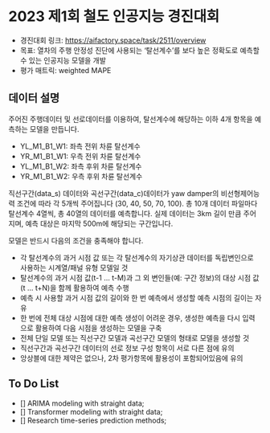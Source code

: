 # 2023 제1회 철도 인공지능 경진대회

- 경진대회 링크: https://aifactory.space/task/2511/overview
- 목표: 열차의 주행 안정성 진단에 사용되는 ‘탈선계수’를 보다 높은 정확도로 예측할 수 있는 인공지능 모델을 개발
- 평가 매트릭: weighted MAPE

## 데이터 설명

주어진 주행데이터 및 선로데이터를 이용하여, 탈선계수에 해당하는 이하 4개 항목을 예측하는 모델을 만듭니다.
- YL_M1_B1_W1: 좌측 전위 차륜 탈선계수
- YR_M1_B1_W1: 우측 전위 차륜 탈선계수
- YL_M1_B1_W2: 좌측 후위 차륜 탈선계수
- YR_M1_B1_W2: 우측 후위 차륜 탈선계수
 
직선구간(data_s) 데이터와 곡선구간(data_c)데이터가 yaw damper의 비선형제어능력 조건에 따라 각 5개씩 주어집니다 (30, 40, 50, 70, 100).
 총 10개 데이터 파일마다 탈선계수 4열씩, 총 40열의 데이터를 예측합니다.
실제 데이터는 3km 길이 만큼 주어지며, 예측 대상은 마지막 500m에 해당되는 구간입니다.
 
모델은 반드시 다음의 조건을 충족해야 합니다.
- 각 탈선계수의 과거 시점 값 또는 각 탈선계수의 자기상관 데이터를 독립변인으로 사용하는 시계열/패널 유형 모델일 것
- 탈선계수의 과거 시점 값(t-1 … t-M)과 그 외 변인들(예: 구간 정보)의 대상 시점 값(t … t+N)을 함께 활용하여 예측 수행
- 예측 시 사용할 과거 시점 값의 길이와 한 번 예측에서 생성할 예측 시점의 길이는 자유
- 한 번에 전체 대상 시점에 대한 예측 생성이 어려운 경우, 생성한 예측을 다시 입력으로 활용하여 다음 시점을 생성하는 모델을 구축
- 전체 단일 모델 또는 직선구간 모델과 곡선구간 모델의 형태로 모델을 생성할 것
- 직선구간과 곡선구간 데이터의 선로 정보 구성 항목이 서로 다른 점에 유의
- 앙상블에 대한 제약은 없으나, 2차 평가항목에 활용성이 포함되어있음에 유의

## To Do List
- [] ARIMA modeling with straight data;
- [] Transformer modeling with straight data;
- [] Research time-series prediction methods;

